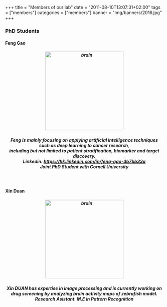 +++
title = "Members of our lab"
date = "2011-08-10T13:07:31+02:00"
tags = ["members"]
categories = ["members"]
banner = "img/banners/2016.jpg"
+++

### PhD Students
#### Feng Gao
##### <p align="center"><img src="/img/testimonials/gf.jpg" width=250 height=250 alt="brain" align=center />
##### <p align="center">Feng is mainly focusing on applying artificial intelligence techniques such as deep learning to cancer research,<br>including but not limited to patient stratification, biomarker and target discovery.<br>**Linkedin**: https://hk.linkedin.com/in/feng-gao-3b7bb33a <br>**Joint PhD Student with Cornell University**
<br>

#### Xin Duan
##### <p align="center"><img src="/img/testimonials/dx.jpg" width=250  alt="brain" align=center />
##### <p align="center">Xin DUAN has expertise in image processing and is currently working on<br>drug screening by analyzing brain activity maps of zebrafish model.<br>**Research Asistant. M.E in Pattern Recognition**

<br><br><br>

